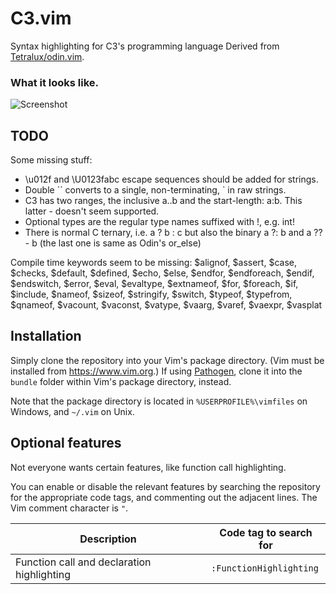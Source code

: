 # C3.vim
Syntax highlighting for C3's programming language
Derived from [Tetralux/odin.vim](https://github.com/Tetralux/odin.vim).

### What it looks like. 
![Screenshot](c3-preview.png)

## TODO 

Some missing stuff:

- \u012f and \U0123fabc escape sequences should be added for strings.
- Double `` converts to a single, non-terminating, ` in raw strings.
- C3 has two ranges, the inclusive a..b and the start-length: a:b. This latter - doesn't seem supported.
- Optional types are the regular type names suffixed with !, e.g. int!
- There is normal C ternary, i.e. a ? b : c but also the binary a ?: b and a ?? - b (the last one is same as Odin's or_else)

Compile time keywords seem to be missing:
    $alignof, $assert, $case, $checks, $default, $defined, $echo, $else, $endfor, $endforeach, $endif, $endswitch, $error, $eval, $evaltype, $extnameof, $for, $foreach, $if, $include, $nameof, $sizeof, $stringify, $switch, $typeof, $typefrom, $qnameof, $vacount, $vaconst, $vatype, $vaarg, $varef, $vaexpr, $vasplat


## Installation

Simply clone the repository into your Vim's package directory. (Vim must be installed from https://www.vim.org.)
If using [Pathogen](https://github.com/tpope/vim-pathogen), clone it into the `bundle` folder within Vim's package directory, instead.

Note that the package directory is located in `%USERPROFILE%\vimfiles` on Windows,
and `~/.vim` on Unix.

## Optional features

Not everyone wants certain features, like function call highlighting.

You can enable or disable the relevant features by searching the repository for the appropriate code tags, and commenting out the adjacent lines.
The Vim comment character is `"`.

| Description                                | Code tag to search for  |
|--------------------------------------------|-------------------------|
| Function call and declaration highlighting | `:FunctionHighlighting` |
